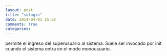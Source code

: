 ```yaml
---
layout: post
title: "sulogin"
date: 2014-04-03 15:38
comments: true
categories: 
---
```

permite el ingreso del superusuario al sistema. Suele ser invocado por init cuando el sistema entra en el modo monousuario.

